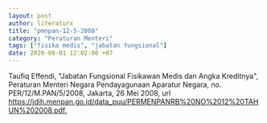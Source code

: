 ```yaml
---
layout: post
author: literaturx
title: "pmnpan-12-5-2008"
category: "Peraturan Menteri"
tags: ["fisika medis", "jabatan fungsional"]
date: 2020-08-01 12:02:00 +07
---
```


Taufiq Effendi, "Jabatan Fungsional Fisikawan Medis dan Angka Kreditnya", Peraturan Menteri Negara Pendayagunaan Aparatur Negara, no. PER/12/M.PAN/5/2008, Jakarta, 26 Mei 2008, url <https://jdih.menpan.go.id/data_puu/PERMENPANRB%20NO%2012%20TAHUN%202008.pdf>[.](https://drive.google.com/file/d/1JxCMl58s8vbnMXO5iowHMpj3oOXayRlD/view?usp=sharing)
